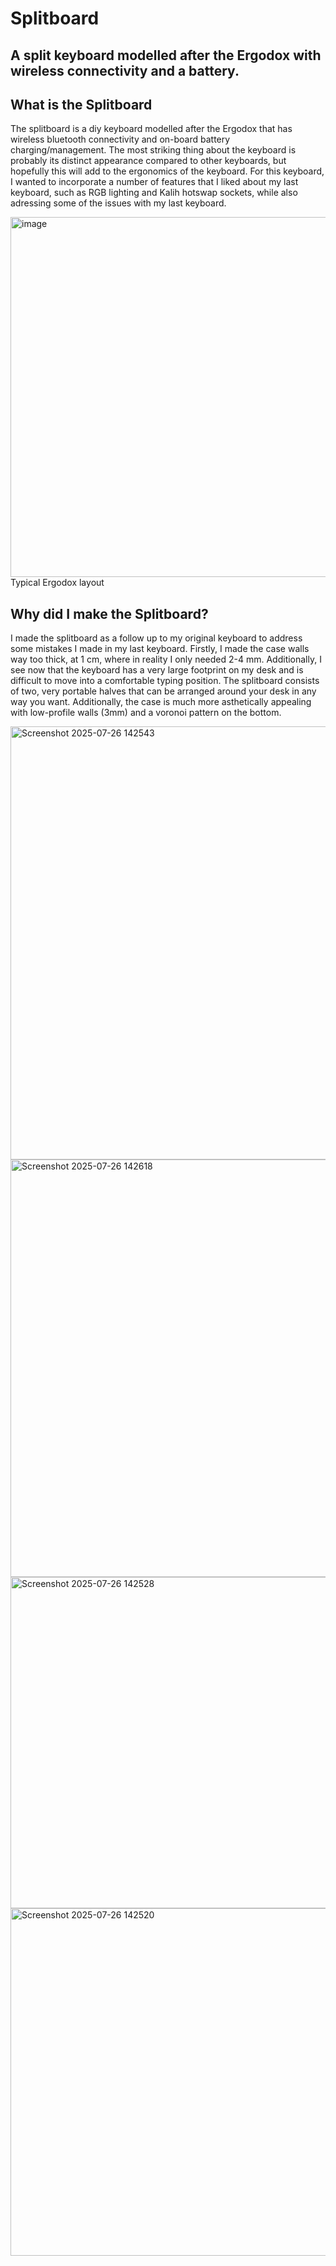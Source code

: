 # Splitboard
## A split keyboard modelled after the Ergodox with wireless connectivity and a battery.

## What is the Splitboard
The splitboard is a diy keyboard modelled after the Ergodox that has wireless bluetooth connectivity and on-board battery charging/management. The most striking thing about the keyboard is probably its distinct appearance compared to other keyboards, but hopefully this will add to the ergonomics of the keyboard. For this keyboard, I wanted to incorporate a number of features that I liked about my last keyboard, such as RGB lighting and Kalih hotswap sockets, while also adressing some of the issues with my last keyboard.

<img width="1479" height="576" alt="image" src="https://github.com/user-attachments/assets/cee377b9-ad5f-4bf9-ac31-c458fe90a162" />
Typical Ergodox layout

## Why did I make the Splitboard?
I made the splitboard as a follow up to my original keyboard to address some mistakes I made in my last keyboard. Firstly, I made the case walls way too thick, at 1 cm, where in reality I only needed 2-4 mm. Additionally, I see now that the keyboard has a very large footprint on my desk and is difficult to move into a comfortable typing position. The splitboard consists of two, very portable halves that can be arranged around your desk in any way you want. Additionally, the case is much more asthetically appealing with low-profile walls (3mm) and a voronoi pattern on the bottom. 


<img width="1164" height="693" alt="Screenshot 2025-07-26 142543" src="https://github.com/user-attachments/assets/692965fb-e5a2-4156-a3dc-9545d6a24eac" />
<img width="1136" height="668" alt="Screenshot 2025-07-26 142618" src="https://github.com/user-attachments/assets/547767e0-6d26-4009-b81c-3b982643c1d9" />

<img width="759" height="530" alt="Screenshot 2025-07-26 142528" src="https://github.com/user-attachments/assets/25581c19-aca4-491d-ae37-675b843fb9e6" />
<img width="890" height="556" alt="Screenshot 2025-07-26 142520" src="https://github.com/user-attachments/assets/c99081c0-10bf-4573-afc4-186eceb8acfb" />
